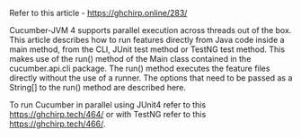 Refer to this article - https://ghchirp.online/283/

Cucumber-JVM 4 supports parallel execution across threads out of the box. This article describes how to run features directly from Java code inside a main method, from the CLI, JUnit test method or TestNG test method. This makes use of the run() method of the Main class contained in the cucumber.api.cli package. The run() method executes the feature files directly without the use of a runner. The options that need to be passed as a String[] to the run() method are described here.

To run Cucumber in parallel using JUnit4 refer to this https://ghchirp.tech/464/ or with TestNG refer to this https://ghchirp.tech/466/.

